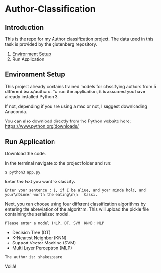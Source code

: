 # Author-Classification

## Introduction

This is the repo for my Author classification project. The data used in this task is provided by the glutenberg repository.

1. [Environment Setup](#environment-setup)
2. [Run Application](#run-application)


## Environment Setup

This project already contains trained models for classifying authors from 5 different texts/authors. To run the application, it is assumed you have already installed Python 3. 

If not, depending if you are using a mac or not, I suggest downloading Anaconda.

You can also download directly from the Python website here: https://www.python.org/downloads/

## Run Application

Download the code.

In the terminal navigate to the project folder and run:

```
$ python3 app.py
```

Enter the text you want to classify.

```
Enter your sentence : I, if I be aliue, and your minde hold, and your\nDinner worth the eating\n\n   Cassi.
```

Next, you can choose using four different classification algorithms by entering the abreviation of the algorithm.
This will upload the pickle file containing the serialized model.

```
Please enter a model (MLP, DT, SVM, KNN): MLP
```

- Decision Tree (DT)
- K-Nearest Neighbor (KNN)
- Support Vector Machine (SVM)
- Multi Layer Perceptron (MLP)

```
The author is: shakespeare
```

Voilà!
